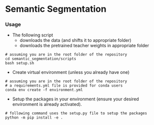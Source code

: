 # Semantic Segmentation

### Usage
- The following script
    - downloads the data (and shifts it to appropriate folder)
    - downloads the pretrained teacher weights in appropriate folder
```
# assuming you are in the root folder of the repository
cd semantic_segmentation/scripts
bash setup.sh
```

- Create virtual environment (unless you already have one)
```
# assuming you are in the root folder of the repository
# a requirements.yml file is provided for conda users
conda env create -f environment.yml
```

- Setup the packages in your environment (ensure your desired environment is already activated).
```
# following command uses the setup.py file to setup the packages
python -m pip install -e .
```